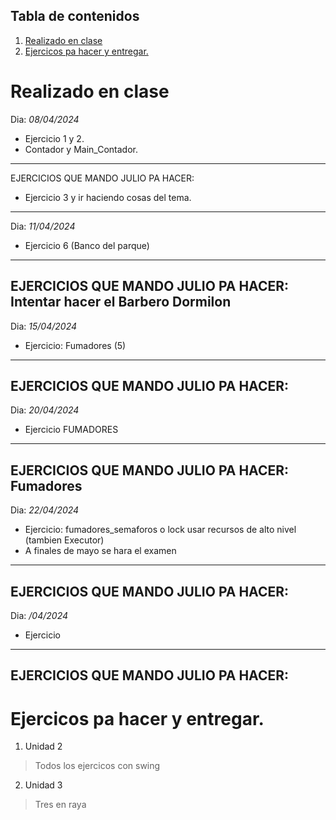 ## Tabla de contenidos
1. [Realizado en clase](#realizado-en-clase)
2. [Ejercicos pa hacer y entregar.](#ejercicos-pa-hacer-y-entregar)

# Realizado en clase
 Dia: *_08/04/2024_* 
 - Ejercicio 1 y 2.
 - Contador y Main_Contador.
 ----------
 EJERCICIOS QUE MANDO JULIO PA HACER:
  - Ejercicio 3 y ir haciendo cosas del tema.
 ----------
 Dia: *_11/04/2024_* 
 - Ejercicio 6 (Banco del parque)
 ----------
 EJERCICIOS QUE MANDO JULIO PA HACER:
 Intentar hacer el Barbero Dormilon
 ----------
 Dia: *_15/04/2024_* 
 - Ejercicio: Fumadores (5)
 ----------
 EJERCICIOS QUE MANDO JULIO PA HACER:
 ----------
 Dia: *_20/04/2024_* 
 - Ejercicio FUMADORES
 ----------
 EJERCICIOS QUE MANDO JULIO PA HACER: Fumadores
 ----------
 Dia: *_22/04/2024_* 
 - Ejercicio: fumadores_semaforos o lock usar recursos de alto nivel (tambien Executor)
 - A finales de mayo se hara el examen
 ----------
 EJERCICIOS QUE MANDO JULIO PA HACER: 
 ----------
 Dia: *_/04/2024_* 
 - Ejercicio 
 ----------
 EJERCICIOS QUE MANDO JULIO PA HACER: 
---------

# Ejercicos pa hacer y entregar.

1. Unidad 2
> Todos los ejercicos con swing
2. Unidad 3
> Tres en raya
